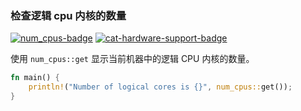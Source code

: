 ### 检查逻辑 cpu 内核的数量

[![num_cpus-badge](https://badge-cache.kominick.com/crates/v/num_cpus.svg?label=num_cpus)](https://docs.rs/num_cpus/) [![cat-hardware-support-badge](https://badge-cache.kominick.com/badge/hardware_support--x.svg?style=social)](https://crates.io/categories/hardware-support)

使用 `num_cpus::get` 显示当前机器中的逻辑 CPU 内核的数量。

```rust
fn main() {
    println!("Number of logical cores is {}", num_cpus::get());
}

```

